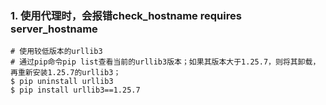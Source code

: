 ### 1. 使用代理时，会报错check_hostname requires server_hostname
```shell
# 使用较低版本的urllib3
# 通过pip命令pip list查看当前的urllib3版本；如果其版本大于1.25.7，则将其卸载，再重新安装1.25.7的urllib3；
$ pip uninstall urllib3
$ pip install urllib3==1.25.7
```